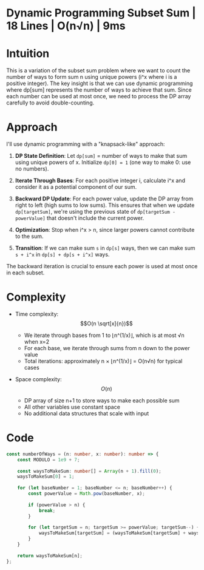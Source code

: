 # Dynamic Programming Subset Sum | 18 Lines | O(n√n) | 9ms

# Intuition
This is a variation of the subset sum problem where we want to count the number of ways to form sum n using unique powers (i^x where i is a positive integer). The key insight is that we can use dynamic programming where dp[sum] represents the number of ways to achieve that sum. Since each number can be used at most once, we need to process the DP array carefully to avoid double-counting.

# Approach
I'll use dynamic programming with a "knapsack-like" approach:

1. **DP State Definition**: Let `dp[sum]` = number of ways to make that sum using unique powers of x. Initialize `dp[0] = 1` (one way to make 0: use no numbers).

2. **Iterate Through Bases**: For each positive integer i, calculate i^x and consider it as a potential component of our sum.

3. **Backward DP Update**: For each power value, update the DP array from right to left (high sums to low sums). This ensures that when we update `dp[targetSum]`, we're using the previous state of `dp[targetSum - powerValue]` that doesn't include the current power.

4. **Optimization**: Stop when i^x > n, since larger powers cannot contribute to the sum.

5. **Transition**: If we can make sum `s` in `dp[s]` ways, then we can make sum `s + i^x` in `dp[s] + dp[s + i^x]` ways.

The backward iteration is crucial to ensure each power is used at most once in each subset.

# Complexity
- Time complexity: $$O(n \sqrt[x]{n})$$
  - We iterate through bases from 1 to ⌊n^(1/x)⌋, which is at most √n when x=2
  - For each base, we iterate through sums from n down to the power value
  - Total iterations: approximately n × ⌊n^(1/x)⌋ = O(n√n) for typical cases

- Space complexity: $$O(n)$$
  - DP array of size n+1 to store ways to make each possible sum
  - All other variables use constant space
  - No additional data structures that scale with input

# Code
```typescript []
const numberOfWays = (n: number, x: number): number => {
    const MODULO = 1e9 + 7;
    
    const waysToMakeSum: number[] = Array(n + 1).fill(0);
    waysToMakeSum[0] = 1;
    
    for (let baseNumber = 1; baseNumber <= n; baseNumber++) {
        const powerValue = Math.pow(baseNumber, x);
        
        if (powerValue > n) {
            break;
        }
        
        for (let targetSum = n; targetSum >= powerValue; targetSum--) {
            waysToMakeSum[targetSum] = (waysToMakeSum[targetSum] + waysToMakeSum[targetSum - powerValue]) % MODULO;
        }
    }
    
    return waysToMakeSum[n];
};
```
